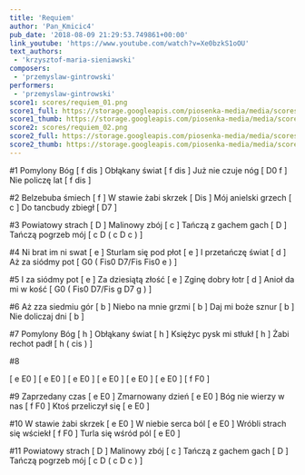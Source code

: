 ```yaml
---
title: 'Requiem'
author: 'Pan_Kmicic4'
pub_date: '2018-08-09 21:29:53.749861+00:00'
link_youtube: 'https://www.youtube.com/watch?v=Xe0bzkS1oOU'
text_authors:
 - 'krzysztof-maria-sieniawski'
composers:
 - 'przemyslaw-gintrowski'
performers:
 - 'przemyslaw-gintrowski'
score1: scores/requiem_01.png
score1_full: https://storage.googleapis.com/piosenka-media/media/scores/requiem_01.png
score1_thumb: https://storage.googleapis.com/piosenka-media/media/scores/requiem_01.png.180x0_q85_upscale.png
score2: scores/requiem_02.png
score2_full: https://storage.googleapis.com/piosenka-media/media/scores/requiem_02.png
score2_thumb: https://storage.googleapis.com/piosenka-media/media/scores/requiem_02.png.180x0_q85_upscale.png
---
```


#1
Pomylony Bóg [ f dis ]
Obłąkany świat [ f dis ]
Już nie czuje nóg [ D0 f ]
Nie policzę lat [ f dis ]

#2 
Belzebuba śmiech [ f ]
W stawie żabi skrzek [ Dis ]
Mój anielski grzech [ c ]
Do tancbudy zbiegł [ D7 ]

#3
Powiatowy strach [ D ]
Malinowy zbój [ c ]
Tańczą z gachem gach [ D ]
Tańczą pogrzeb mój [ c D (  c D c ) ]

#4
Ni brat im ni swat [ e ]
Sturlam się pod płot [ e ]
I przetańczę świat [ d ]
Aż za siódmy pot [ G0 ( Fis0 D7/Fis Fis0 e ) ]

#5
I za siódmy pot [ e ]
Za dziesiątą złość [ e ]
Zginę dobry łotr [ d ]
Anioł da mi w kość [ G0 ( Fis0  D7/Fis g D7 g ) ]

#6
Aż zza siedmiu gór [ b ] 
Niebo na mnie grzmi [ b ]
Daj mi boże sznur [ b ]
Nie doliczaj dni [ b ]

#7
Pomylony Bóg [ h ]
Obłąkany świat [ h ]
Księżyc pysk mi stłukł [ h ]
Żabi rechot padł [ h ( cis ) ]

#8

[ e E0 ]
[ e E0 ]
[ e E0 ]
[ e E0 ]
[ e E0 ]
[ e E0 ]
[ f F0 ]

#9
Zaprzedany czas [ e E0 ]
Zmarnowany dzień [ e E0 ]
Bóg nie wierzy w nas [ f F0 ]
Ktoś przeliczył się [ e E0 ]

#10
W stawie żabi skrzek [ e E0 ]
W niebie serca ból [ e E0 ]
Wróbli strach się wściekł [ f F0 ]
Turla się wśród pól [ e E0 ]

#11
Powiatowy strach [ D ]
Malinowy zbój [ c ]
Tańczą z gachem gach [ D ]
Tańczą pogrzeb mój [ c D (  c D c ) ]
